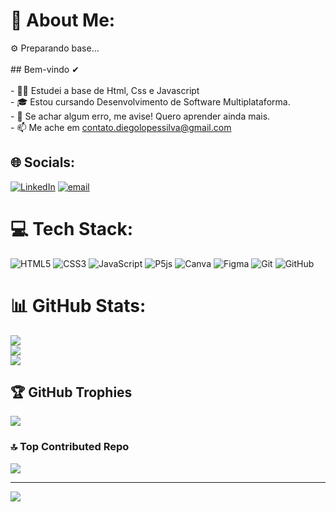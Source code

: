 # 💫 About Me:
⚙ Preparando base...<br><br>## Bem-vindo ✔<br><br>- 🐱‍🏍 Estudei a base de Html, Css e Javascript<br>- 🎓 Estou cursando Desenvolvimento de Software Multiplataforma.<br>- 💬 Se achar algum erro, me avise! Quero aprender ainda mais.<br>- 📫 Me ache em contato.diegolopessilva@gmail.com


## 🌐 Socials:
[![LinkedIn](https://img.shields.io/badge/LinkedIn-%230077B5.svg?logo=linkedin&logoColor=white)](https://linkedin.com/in/Diego-Lopes-da-Silva-833b67352) [![email](https://img.shields.io/badge/Email-D14836?logo=gmail&logoColor=white)](mailto:contato.diegolopessilva@gmail.com) 

# 💻 Tech Stack:
![HTML5](https://img.shields.io/badge/html5-%23E34F26.svg?style=for-the-badge&logo=html5&logoColor=white) ![CSS3](https://img.shields.io/badge/css3-%231572B6.svg?style=for-the-badge&logo=css3&logoColor=white) ![JavaScript](https://img.shields.io/badge/javascript-%23323330.svg?style=for-the-badge&logo=javascript&logoColor=%23F7DF1E) ![P5js](https://img.shields.io/badge/p5.js-ED225D?style=for-the-badge&logo=p5.js&logoColor=FFFFFF) ![Canva](https://img.shields.io/badge/Canva-%2300C4CC.svg?style=for-the-badge&logo=Canva&logoColor=white) ![Figma](https://img.shields.io/badge/figma-%23F24E1E.svg?style=for-the-badge&logo=figma&logoColor=white) ![Git](https://img.shields.io/badge/git-%23F05033.svg?style=for-the-badge&logo=git&logoColor=white) ![GitHub](https://img.shields.io/badge/github-%23121011.svg?style=for-the-badge&logo=github&logoColor=white)
# 📊 GitHub Stats:
![](https://github-readme-stats.vercel.app/api?username=DiegoLopes-da-Silva&theme=tokyonight&hide_border=false&include_all_commits=true&count_private=true)<br/>
![](https://nirzak-streak-stats.vercel.app/?user=DiegoLopes-da-Silva&theme=tokyonight&hide_border=false)<br/>
![](https://github-readme-stats.vercel.app/api/top-langs/?username=DiegoLopes-da-Silva&theme=tokyonight&hide_border=false&include_all_commits=true&count_private=true&layout=compact)

## 🏆 GitHub Trophies
![](https://github-profile-trophy.vercel.app/?username=DiegoLopes-da-Silva&theme=tokyonight&no-frame=false&no-bg=false&margin-w=4)

### 🔝 Top Contributed Repo
![](https://github-contributor-stats.vercel.app/api?username=DiegoLopes-da-Silva&limit=5&theme=dark&combine_all_yearly_contributions=true)

---
[![](https://visitcount.itsvg.in/api?id=DiegoLopes-da-Silva&icon=0&color=0)](https://visitcount.itsvg.in)

<!-- Proudly created with GPRM ( https://gprm.itsvg.in ) -->
